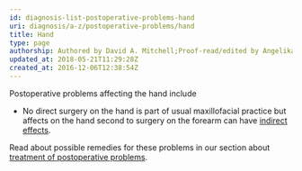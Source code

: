 ```yaml
---
id: diagnosis-list-postoperative-problems-hand
uri: diagnosis/a-z/postoperative-problems/hand
title: Hand
type: page
authorship: Authored by David A. Mitchell;Proof-read/edited by Angelika Sebald
updated_at: 2018-05-21T11:29:28Z
created_at: 2016-12-06T12:38:54Z
---
```


<p>Postoperative problems affecting the hand include</p>
<ul>
    <li>No direct surgery on the hand is part of usual maxillofacial
        practice but affects on the hand second to surgery on
        the forearm can have <a href="/diagnosis/a-z/postoperative-problems/lower-arm">indirect effects</a>.</li>
</ul>
<aside>
    <p>Read about possible remedies for these problems in our section
        about <a href="/treatment/surgery/postoperative-problems">treatment of postoperative problems</a>.</p>
</aside>
